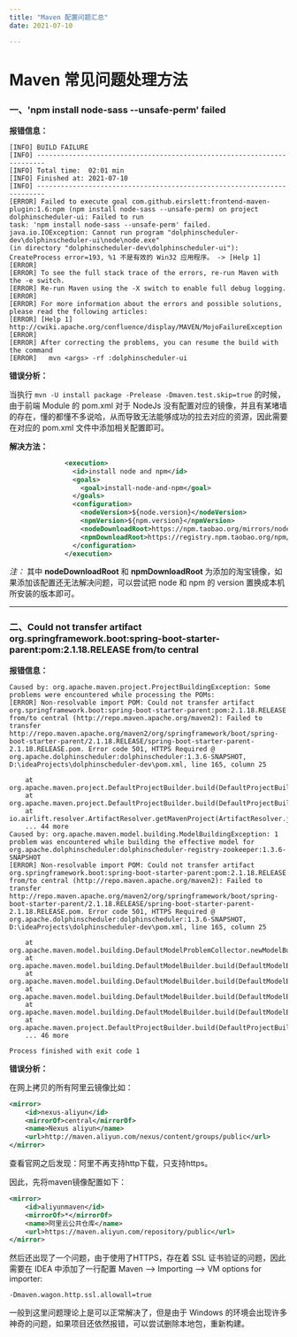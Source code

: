 ```yaml
---
title: "Maven 配置问题汇总"
date: 2021-07-10

---
```


# Maven 常见问题处理方法

### 一、'npm install node-sass --unsafe-perm' failed

**报错信息：**

```shell
[INFO] BUILD FAILURE
[INFO] ------------------------------------------------------------------------
[INFO] Total time:  02:01 min
[INFO] Finished at: 2021-07-10
[INFO] ------------------------------------------------------------------------
[ERROR] Failed to execute goal com.github.eirslett:frontend-maven-plugin:1.6:npm (npm install node-sass --unsafe-perm) on project dolphinscheduler-ui: Failed to run
task: 'npm install node-sass --unsafe-perm' failed. java.io.IOException: Cannot run program "dolphinscheduler-dev\dolphinscheduler-ui\node\node.exe"
(in directory "dolphinscheduler-dev\dolphinscheduler-ui"): CreateProcess error=193, %1 不是有效的 Win32 应用程序。 -> [Help 1]
[ERROR]
[ERROR] To see the full stack trace of the errors, re-run Maven with the -e switch.
[ERROR] Re-run Maven using the -X switch to enable full debug logging.
[ERROR]
[ERROR] For more information about the errors and possible solutions, please read the following articles:
[ERROR] [Help 1] http://cwiki.apache.org/confluence/display/MAVEN/MojoFailureException
[ERROR]
[ERROR] After correcting the problems, you can resume the build with the command
[ERROR]   mvn <args> -rf :dolphinscheduler-ui
```

**错误分析：**

当执行 `mvn -U install package -Prelease -Dmaven.test.skip=true` 的时候，由于前端 Module 的 pom.xml 对于 NodeJs 没有配置对应的镜像，并且有某堵墙的存在，懂的都懂不多说哈，从而导致无法能够成功的拉去对应的资源，因此需要在对应的 pom.xml 文件中添加相关配置即可。

**解决方法：**

```xml
              <execution>
                <id>install node and npm</id>
                <goals>
                  <goal>install-node-and-npm</goal>
                </goals>
                <configuration>
                  <nodeVersion>${node.version}</nodeVersion>
                  <npmVersion>${npm.version}</npmVersion>
                  <nodeDownloadRoot>https://npm.taobao.org/mirrors/node/</nodeDownloadRoot>
                  <npmDownloadRoot>https://registry.npm.taobao.org/npm/-/</npmDownloadRoot>
                </configuration>
              </execution>
```

*注：* 其中 **nodeDownloadRoot** 和 **npmDownloadRoot** 为添加的淘宝镜像，如果添加该配置还无法解决问题，可以尝试把 node 和 npm 的 version 置换成本机所安装的版本即可。

---

### 二、Could not transfer artifact org.springframework.boot:spring-boot-starter-parent:pom:2.1.18.RELEASE from/to central

**报错信息：**

```shell
Caused by: org.apache.maven.project.ProjectBuildingException: Some problems were encountered while processing the POMs:
[ERROR] Non-resolvable import POM: Could not transfer artifact org.springframework.boot:spring-boot-starter-parent:pom:2.1.18.RELEASE from/to central (http://repo.maven.apache.org/maven2): Failed to transfer http://repo.maven.apache.org/maven2/org/springframework/boot/spring-boot-starter-parent/2.1.18.RELEASE/spring-boot-starter-parent-2.1.18.RELEASE.pom. Error code 501, HTTPS Required @ org.apache.dolphinscheduler:dolphinscheduler:1.3.6-SNAPSHOT, D:\ideaProjects\dolphinscheduler-dev\pom.xml, line 165, column 25

	at org.apache.maven.project.DefaultProjectBuilder.build(DefaultProjectBuilder.java:176)
	at org.apache.maven.project.DefaultProjectBuilder.build(DefaultProjectBuilder.java:102)
	at io.airlift.resolver.ArtifactResolver.getMavenProject(ArtifactResolver.java:177)
	... 44 more
Caused by: org.apache.maven.model.building.ModelBuildingException: 1 problem was encountered while building the effective model for org.apache.dolphinscheduler:dolphinscheduler-registry-zookeeper:1.3.6-SNAPSHOT
[ERROR] Non-resolvable import POM: Could not transfer artifact org.springframework.boot:spring-boot-starter-parent:pom:2.1.18.RELEASE from/to central (http://repo.maven.apache.org/maven2): Failed to transfer http://repo.maven.apache.org/maven2/org/springframework/boot/spring-boot-starter-parent/2.1.18.RELEASE/spring-boot-starter-parent-2.1.18.RELEASE.pom. Error code 501, HTTPS Required @ org.apache.dolphinscheduler:dolphinscheduler:1.3.6-SNAPSHOT, D:\ideaProjects\dolphinscheduler-dev\pom.xml, line 165, column 25

	at org.apache.maven.model.building.DefaultModelProblemCollector.newModelBuildingException(DefaultModelProblemCollector.java:195)
	at org.apache.maven.model.building.DefaultModelBuilder.build(DefaultModelBuilder.java:419)
	at org.apache.maven.model.building.DefaultModelBuilder.build(DefaultModelBuilder.java:371)
	at org.apache.maven.model.building.DefaultModelBuilder.build(DefaultModelBuilder.java:362)
	at org.apache.maven.model.building.DefaultModelBuilder.build(DefaultModelBuilder.java:232)
	at org.apache.maven.project.DefaultProjectBuilder.build(DefaultProjectBuilder.java:142)
	... 46 more

Process finished with exit code 1
```

**错误分析：**

在网上拷贝的所有阿里云镜像比如：

```xml
<mirror>
    <id>nexus-aliyun</id>
    <mirrorOf>central</mirrorOf>
    <name>Nexus aliyun</name>
    <url>http://maven.aliyun.com/nexus/content/groups/public</url>
</mirror>
```


查看官网之后发现：阿里不再支持http下载，只支持https。

因此，先将maven镜像配置如下：

```xml
<mirror>
    <id>aliyunmaven</id>
    <mirrorOf>*</mirrorOf>
    <name>阿里云公共仓库</name>
    <url>https://maven.aliyun.com/repository/public</url>
</mirror>
```

然后还出现了一个问题，由于使用了HTTPS，存在着 SSL 证书验证的问题，因此需要在 IDEA 中添加了一行配置 Maven —> Importing —> VM options for importer:

`-Dmaven.wagon.http.ssl.allowall=true`

一般到这里问题理论上是可以正常解决了，但是由于 Windows 的环境会出现许多神奇的问题，如果项目还依然报错，可以尝试删除本地包，重新构建。
